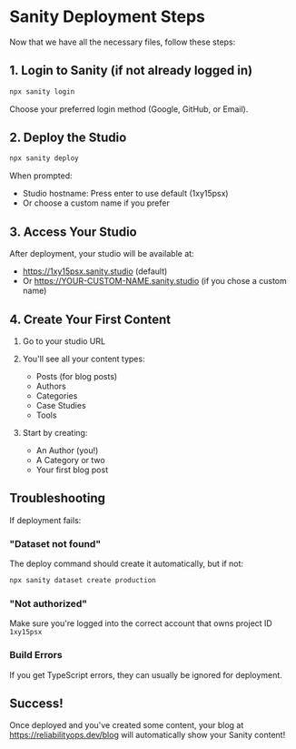 # Sanity Deployment Steps

Now that we have all the necessary files, follow these steps:

## 1. Login to Sanity (if not already logged in)

```bash
npx sanity login
```

Choose your preferred login method (Google, GitHub, or Email).

## 2. Deploy the Studio

```bash
npx sanity deploy
```

When prompted:
- Studio hostname: Press enter to use default (1xy15psx)
- Or choose a custom name if you prefer

## 3. Access Your Studio

After deployment, your studio will be available at:
- https://1xy15psx.sanity.studio (default)
- Or https://YOUR-CUSTOM-NAME.sanity.studio (if you chose a custom name)

## 4. Create Your First Content

1. Go to your studio URL
2. You'll see all your content types:
   - Posts (for blog posts)
   - Authors
   - Categories
   - Case Studies
   - Tools

3. Start by creating:
   - An Author (you!)
   - A Category or two
   - Your first blog post

## Troubleshooting

If deployment fails:

### "Dataset not found"
The deploy command should create it automatically, but if not:
```bash
npx sanity dataset create production
```

### "Not authorized"
Make sure you're logged into the correct account that owns project ID `1xy15psx`

### Build Errors
If you get TypeScript errors, they can usually be ignored for deployment.

## Success!

Once deployed and you've created some content, your blog at https://reliabilityops.dev/blog will automatically show your Sanity content!